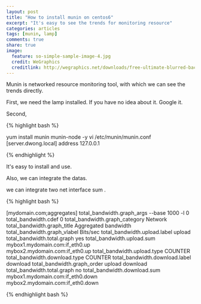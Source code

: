 ```yaml
---
layout: post
title: "How to install munin on centos6"
excerpt: "It's easy to see the trends for monitoring resource" 
categories: articles
tags: [munin, lamp]
comments: true
share: true
image:
  feature: so-simple-sample-image-4.jpg
  credit: WeGraphics
  creditlink: http://wegraphics.net/downloads/free-ultimate-blurred-background-pack/
---
```




Munin is networked resource monitoring tool, with which we can see the trends directly. 


First, we need the lamp installed. If you have no idea about it. Google it. 


Second, 

{% highlight bash %}

yum install munin munin-node -y
vi /etc/munin/munin.conf
[server.dwong.local]
address 127.0.0.1

{% endhighlight %}


It's easy to install and use. 

Also, we can integrate the datas. 

we can integrate two net interface sum . 

{% highlight bash %}

[mydomain.com;aggregates]
    total_bandwidth.graph_args --base 1000 -l 0
    total_bandwidth.cdef 0
    total_bandwidth.graph_category Network
    total_bandwidth.graph_title Aggregated bandwidth
    total_bandwidth.graph_vlabel Bits/sec
    total_bandwidth.upload.label upload
    total_bandwidth.total.graph yes
    total_bandwidth.upload.sum \
    mybox1.mydomain.com:if_eth0.up \
    mybox2.mydomain.com:if_eth0.up
    total_bandwidth.upload.type COUNTER
    total_bandwidth.download.type COUNTER
    total_bandwidth.download.label download
    total_bandwidth.graph_order upload download
    total_bandwidth.total.graph no
    total_bandwidth.download.sum \
    mybox1.mydomain.com:if_eth0.down \
    mybox2.mydomain.com:if_eth0.down


{% endhighlight bash %}






